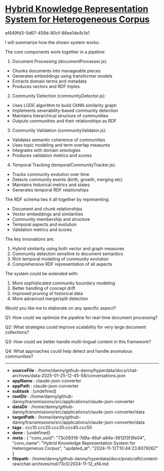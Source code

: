 # [Hybrid Knowledge Representation System for Heterogeneous Corpus](https://claude.ai/chat/73c09316-7d9a-46af-a84e-3612f3f3fe04)

ef449fd3-5d67-459d-80cf-86ee1de4c1e1

 I will summarize how the shown system works:

The core components work together in a pipeline:

1. Document Processing (documentProcessor.js):
- Chunks documents into manageable pieces
- Generates embeddings using transformer models 
- Extracts domain terms and metadata
- Produces vectors and RDF triples

2. Community Detection (communityDetector.js):
- Uses LGDE algorithm to build CkNN similarity graph
- Implements severability-based community detection
- Maintains hierarchical structure of communities
- Outputs communities and their relationships as RDF

3. Community Validation (communityValidator.js):
- Validates semantic coherence of communities
- Uses topic modeling and term overlap measures
- Integrates with domain ontologies
- Produces validation metrics and scores

4. Temporal Tracking (temporalCommunityTracker.js):
- Tracks community evolution over time
- Detects community events (birth, growth, merging etc)
- Maintains historical metrics and states
- Generates temporal RDF relationships

The RDF schema ties it all together by representing:
- Document and chunk relationships
- Vector embeddings and similarities 
- Community membership and structure
- Temporal aspects and evolution
- Validation metrics and scores

The key innovations are:

1. Hybrid similarity using both vector and graph measures
2. Community detection sensitive to document semantics
3. Rich temporal modeling of community evolution
4. Comprehensive RDF representation of all aspects

The system could be extended with:
1. More sophisticated community boundary modeling
2. Better handling of concept drift
3. Improved pruning of historical data
4. More advanced merge/split detection

Would you like me to elaborate on any specific aspect?

Q1: How could we optimize the pipeline for real-time document processing?

Q2: What strategies could improve scalability for very large document collections?

Q3: How could we better handle multi-lingual content in this framework?

Q4: What approaches could help detect and handle anomalous communities?

---

* **sourceFile** : /home/danny/github-danny/hyperdata/docs/chat-archives/data-2025-01-25-12-45-58/conversations.json
* **appName** : claude-json-converter
* **appPath** : claude-json-converter
* **subtask** : [undefined]
* **rootDir** : /home/danny/github-danny/transmissions/src/applications/claude-json-converter
* **dataDir** : /home/danny/github-danny/transmissions/src/applications/claude-json-converter/data
* **targetPath** : /home/danny/github-danny/transmissions/src/applications/claude-json-converter/data
* **tags** : ccc10.ccc20.ccc30.ccc40.ccc50
* **done** : [undefined]
* **meta** : {
  "conv_uuid": "73c09316-7d9a-46af-a84e-3612f3f3fe04",
  "conv_name": "Hybrid Knowledge Representation System for Heterogeneous Corpus",
  "updated_at": "2024-11-12T10:44:23.607926Z"
}
* **filepath** : /home/danny/github-danny/hyperdata/docs/postcraft/content-raw/chat-archives/md/73c0/2024-11-12_ef4.md